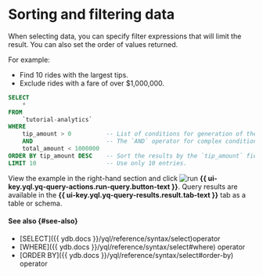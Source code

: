 # Sorting and filtering data

When selecting data, you can specify filter expressions that will limit the result. You can also set the order of values returned.

For example:

* Find 10 rides with the largest tips.
* Exclude rides with a fare of over $1,000,000.

```sql
SELECT
    *
FROM
    `tutorial-analytics`
WHERE
    tip_amount > 0          -- List of conditions for generation of the result.
    AND                     -- The `AND` operator for complex conditions.
    total_amount < 1000000
ORDER BY tip_amount DESC    -- Sort the results by the `tip_amount` field values in descending order.
LIMIT 10                    -- Use only 10 entries.
```

View the example in the right-hand section and click ![run](../../_assets/console-icons/play-fill.svg) **{{ ui-key.yql.yq-query-actions.run-query.button-text }}**.
Query results are available in the **{{ ui-key.yql.yq-query-results.result.tab-text }}** tab as a table or schema.

#### See also {#see-also}

* [SELECT]({{ ydb.docs }}/yql/reference/syntax/select)operator
* [WHERE]({{ ydb.docs }}/yql/reference/syntax/select#where) operator
* [ORDER BY]({{ ydb.docs }}/yql/reference/syntax/select#order-by) operator

